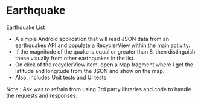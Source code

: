 # Earthquake
Earthquake List 

* A simple Android application that will read JSON data from an earthquakes API and populate a RecyclerView within the main activity. 
* If the magnitude of the quake is equal or greater than 8, then distinguish these visually from other earthquakes in the list.  
* On click of the recyclerView item, open a Map fragment where I get the latitude and longitude from the JSON and show on the map.  
* Also, includes Unit tests and UI tests

Note : Ask was to refrain from using 3rd party libraries and code to handle the requests and responses.  
